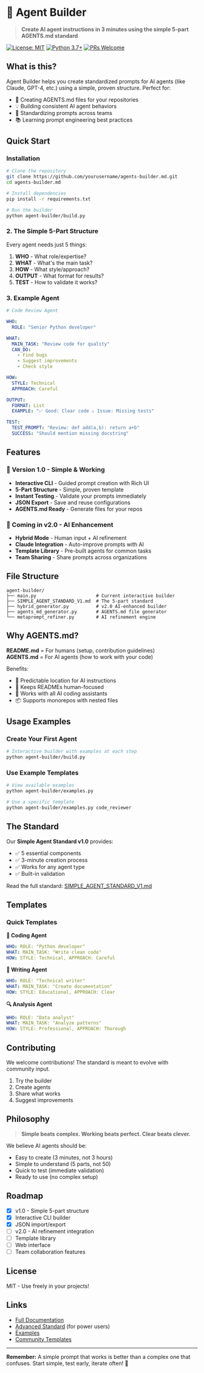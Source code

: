 # 🤖 Agent Builder

> **Create AI agent instructions in 3 minutes using the simple 5-part AGENTS.md standard**

[![License: MIT](https://img.shields.io/badge/License-MIT-yellow.svg)](https://opensource.org/licenses/MIT)
[![Python 3.7+](https://img.shields.io/badge/python-3.7+-blue.svg)](https://www.python.org/downloads/)
[![PRs Welcome](https://img.shields.io/badge/PRs-welcome-brightgreen.svg)](CONTRIBUTING.md)

## What is this?

Agent Builder helps you create standardized prompts for AI agents (like Claude, GPT-4, etc.) using a simple, proven structure. Perfect for:
- 🚀 Creating AGENTS.md files for your repositories
- 💡 Building consistent AI agent behaviors
- 🔧 Standardizing prompts across teams
- 📚 Learning prompt engineering best practices

## Quick Start

### Installation
```bash
# Clone the repository
git clone https://github.com/yourusername/agents-builder.md.git
cd agents-builder.md

# Install dependencies
pip install -r requirements.txt

# Run the builder
python agent-builder/build.py
```

### 2. The Simple 5-Part Structure

Every agent needs just 5 things:

1. **WHO** - What role/expertise?
2. **WHAT** - What's the main task?
3. **HOW** - What style/approach?
4. **OUTPUT** - What format for results?
5. **TEST** - How to validate it works?

### 3. Example Agent

```yaml
# Code Review Agent

WHO:
  ROLE: "Senior Python developer"

WHAT:
  MAIN_TASK: "Review code for quality"
  CAN_DO:
    - Find bugs
    - Suggest improvements
    - Check style

HOW:
  STYLE: Technical
  APPROACH: Careful

OUTPUT:
  FORMAT: List
  EXAMPLE: "✅ Good: Clear code ⚠️ Issue: Missing tests"

TEST:
  TEST_PROMPT: "Review: def add(a,b): return a+b"
  SUCCESS: "Should mention missing docstring"
```

## Features

### 🎯 Version 1.0 - Simple & Working
- **Interactive CLI** - Guided prompt creation with Rich UI
- **5-Part Structure** - Simple, proven template
- **Instant Testing** - Validate your prompts immediately  
- **JSON Export** - Save and reuse configurations
- **AGENTS.md Ready** - Generate files for your repos

### 🚀 Coming in v2.0 - AI Enhancement
- **Hybrid Mode** - Human input + AI refinement
- **Claude Integration** - Auto-improve prompts with AI
- **Template Library** - Pre-built agents for common tasks
- **Team Sharing** - Share prompts across organizations

## File Structure

```
agent-builder/
├── main.py                      # Current interactive builder
├── SIMPLE_AGENT_STANDARD_V1.md  # The 5-part standard
├── hybrid_generator.py          # v2.0 AI-enhanced builder
├── agents_md_generator.py       # AGENTS.md file generator
└── metaprompt_refiner.py        # AI refinement engine
```

## Why AGENTS.md?

**README.md** = For humans (setup, contribution guidelines)  
**AGENTS.md** = For AI agents (how to work with your code)

Benefits:
- 📍 Predictable location for AI instructions
- 🎯 Keeps READMEs human-focused
- 🔄 Works with all AI coding assistants
- 📦 Supports monorepos with nested files

## Usage Examples

### Create Your First Agent
```bash
# Interactive builder with examples at each step
python agent-builder/build.py
```

### Use Example Templates
```bash
# View available examples
python agent-builder/examples.py

# Use a specific template
python agent-builder/examples.py code_reviewer
```

## The Standard

Our **Simple Agent Standard v1.0** provides:
- ✅ 5 essential components
- ✅ 3-minute creation process
- ✅ Works for any agent type
- ✅ Built-in validation

Read the full standard: [SIMPLE_AGENT_STANDARD_V1.md](agent-builder/SIMPLE_AGENT_STANDARD_V1.md)

## Templates

### Quick Templates

**🔧 Coding Agent**
```yaml
WHO: ROLE: "Python developer"
WHAT: MAIN_TASK: "Write clean code"
HOW: STYLE: Technical, APPROACH: Careful
```

**📝 Writing Agent**
```yaml
WHO: ROLE: "Technical writer"
WHAT: MAIN_TASK: "Create documentation"
HOW: STYLE: Educational, APPROACH: Clear
```

**🔍 Analysis Agent**
```yaml
WHO: ROLE: "Data analyst"
WHAT: MAIN_TASK: "Analyze patterns"
HOW: STYLE: Professional, APPROACH: Thorough
```

## Contributing

We welcome contributions! The standard is meant to evolve with community input.

1. Try the builder
2. Create agents
3. Share what works
4. Suggest improvements

## Philosophy

> **Simple beats complex. Working beats perfect. Clear beats clever.**

We believe AI agents should be:
- Easy to create (3 minutes, not 3 hours)
- Simple to understand (5 parts, not 50)
- Quick to test (immediate validation)
- Ready to use (no complex setup)

## Roadmap

- [x] v1.0 - Simple 5-part structure
- [x] Interactive CLI builder
- [x] JSON import/export
- [ ] v2.0 - AI refinement integration
- [ ] Template library
- [ ] Web interface
- [ ] Team collaboration features

## License

MIT - Use freely in your projects!

## Links

- [Full Documentation](agent-builder/SIMPLE_AGENT_STANDARD_V1.md)
- [Advanced Standard](agent-builder/AGENT_PROMPT_STANDARD.md) (for power users)
- [Examples](agent-builder/examples/)
- [Community Templates](https://github.com/yourusername/agent-templates)

---

**Remember:** A simple prompt that works is better than a complex one that confuses. Start simple, test early, iterate often! 🚀
